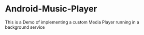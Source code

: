 # Android-Music-Player
This is a Demo of implementing a custom Media Player running in a background service
